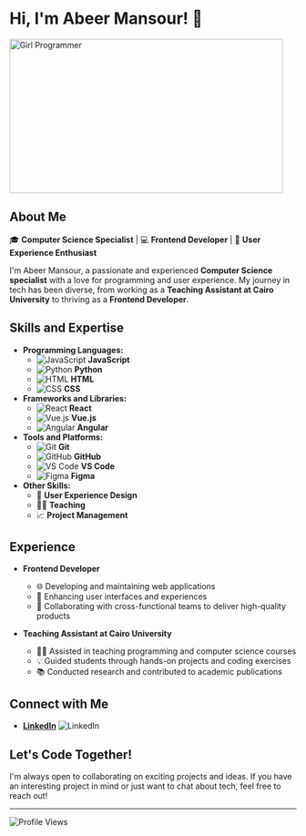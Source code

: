 # Hi, I'm Abeer Mansour! 👋

<img src="https://i.giphy.com/media/v1.Y2lkPTc5MGI3NjExNXBhdG1kdnRrenpubmtkbG0wcjlhN2l2aWdsbTVwcHVwZmRwbmh5cyZlcD12MV9pbnRlcm5hbF9naWZfYnlfaWQmY3Q9Zw/L1R1tvI9svkIWwpVYr/giphy.gif" width="480" height="271" alt="Girl Programmer"/>


## About Me

🎓 **Computer Science Specialist** | 💻 **Frontend Developer** | 🌟 **User Experience Enthusiast**

I'm Abeer Mansour, a passionate and experienced **Computer Science specialist** with a love for programming and user experience. My journey in tech has been diverse, from working as a **Teaching Assistant at Cairo University** to thriving as a **Frontend Developer**. 

## Skills and Expertise

- **Programming Languages:** 
  - ![JavaScript](https://img.icons8.com/color/48/000000/javascript.png) **JavaScript**
  - ![Python](https://img.icons8.com/color/48/000000/python.png) **Python**
  - ![HTML](https://img.icons8.com/color/48/000000/html-5.png) **HTML**
  - ![CSS](https://img.icons8.com/color/48/000000/css3.png) **CSS**
- **Frameworks and Libraries:** 
  - ![React](https://img.icons8.com/color/48/000000/react-native.png) **React**
  - ![Vue.js](https://img.icons8.com/color/48/000000/vue-js.png) **Vue.js**
  - ![Angular](https://img.icons8.com/color/48/000000/angularjs.png) **Angular**
- **Tools and Platforms:** 
  - ![Git](https://img.icons8.com/color/48/000000/git.png) **Git**
  - ![GitHub](https://img.icons8.com/material-outlined/48/000000/github.png) **GitHub**
  - ![VS Code](https://img.icons8.com/color/48/000000/visual-studio-code-2019.png) **VS Code**
  - ![Figma](https://img.icons8.com/color/48/000000/figma--v1.png) **Figma**
- **Other Skills:** 
  - 🎨 **User Experience Design**
  - 🧑‍🏫 **Teaching**
  - 📈 **Project Management**

## Experience

- **Frontend Developer**
  - 🌐 Developing and maintaining web applications
  - 🎨 Enhancing user interfaces and experiences
  - 🤝 Collaborating with cross-functional teams to deliver high-quality products

- **Teaching Assistant at Cairo University**
  - 🧑‍🏫 Assisted in teaching programming and computer science courses
  - 💡 Guided students through hands-on projects and coding exercises
  - 📚 Conducted research and contributed to academic publications

## Connect with Me

- **[LinkedIn](https://www.linkedin.com/in/abeer-kh-mansour-83671621/)** ![LinkedIn](https://img.icons8.com/color/48/000000/linkedin.png)


## Let's Code Together!

I'm always open to collaborating on exciting projects and ideas. If you have an interesting project in mind or just want to chat about tech, feel free to reach out!

---

![Profile Views](https://komarev.com/ghpvc/?username=abeermansour&color=blue)

